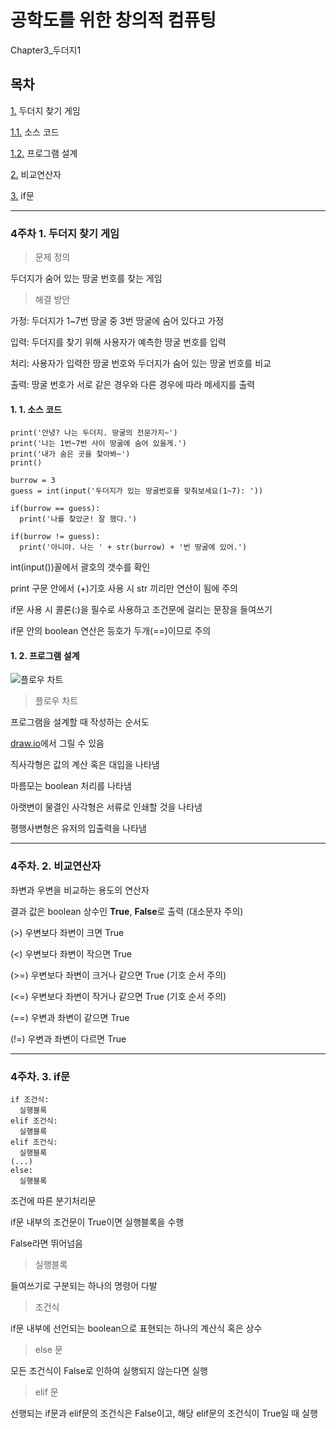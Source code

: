 # 공학도를 위한 창의적 컴퓨팅

Chapter3_두더지1

## 목차

[1.](#4주차-1-두더지-찾기-게임) 두더지 찾기 게임

[1.1.](#1-1-소스-코드) 소스 코드

[1.2.](#1-2-프로그램-설계) 프로그램 설계

[2.](#4주차-2-비교연산자) 비교연산자

[3.](#4주차-3-if문) if문


---

### 4주차 1. 두더지 찾기 게임

> 문제 정의

두더지가 숨어 있는 땅굴 번호를 찾는 게임

> 해결 방안

가정: 두더지가 1~7번 땅굴 중 3번 땅굴에 숨어 있다고 가정

입력: 두더지를 찾기 위해 사용자가 예측한 땅굴 번호를 입력

처리: 사용자가 입력한 땅굴 번호와 두더지가 숨어 있는 땅굴 번호를 비교

출력: 땅굴 번호가 서로 같은 경우와 다른 경우에 따라 메세지를 출력

#### 1. 1. 소스 코드

```
print('안녕? 나는 두더지. 땅굴의 전문가지~')
print('나는 1번~7번 사이 땅굴에 숨어 있을게.')
print('내가 숨은 곳을 찾아봐~')
print()

burrow = 3
guess = int(input('두더지가 있는 땅굴번호를 맞춰보세요(1~7): '))

if(burrow == guess):
  print('나를 찾았군! 잘 했다.')

if(burrow != guess):
  print('아니야. 나는 ' + str(burrow) + '번 땅굴에 있어.')
```

int(input())꼴에서 괄호의 갯수를 확인

print 구문 안에서 (+)기호 사용 시 str 끼리만 연산이 됨에 주의

if문 사용 시 콜론(:)을 필수로 사용하고 조건문에 걸리는 문장을 들여쓰기

if문 안의 boolean 연산은 등호가 두개(==)이므로 주의

#### 1. 2. 프로그램 설계

![플로우 차트](https://blog.kakaocdn.net/dn/cqt8QL/btqIxXVEKHF/fzDIK2IL3K7p1yKELG1mNk/img.png)

> 플로우 차트

프로그램을 설계할 때 작성하는 순서도

[draw.io](https://app.diagrams.net/)에서 그릴 수 있음

직사각형은 값의 계산 혹은 대입을 나타냄

마름모는 boolean 처리를 나타냄

아랫변이 물결인 사각형은 서류로 인쇄할 것을 나타냄

평행사변형은 유저의 입출력을 나타냄


---

### 4주차. 2. 비교연산자

좌변과 우변을 비교하는 용도의 연산자

결과 값은 boolean 상수인 **True**, **False**로 출력 (대소문자 주의)

(>) 우변보다 좌변이 크면 True

(<) 우변보다 좌변이 작으면 True

(>=) 우변보다 좌변이 크거나 같으면 True (기호 순서 주의)

(<=) 우변보다 좌변이 작거나 같으면 True (기호 순서 주의)

(==) 우변과 좌변이 같으면 True

(!=) 우변과 좌변이 다르면 True


---

### 4주차. 3. if문

```
if 조건식:
  실행블록
elif 조건식:
  실행블록
elif 조건식:
  실행블록
(...)
else:
  실행블록
```

조건에 따른 분기처리문

if문 내부의 조건문이 True이면 실행블록을 수행

False라면 뛰어넘음

> 실행블록

들여쓰기로 구분되는 하나의 명령어 다발

> 조건식

if문 내부에 선언되는 boolean으로 표현되는 하나의 계산식 혹은 상수

> else 문

모든 조건식이 False로 인하여 실행되지 않는다면 실행

> elif 문

선행되는 if문과 elif문의 조건식은 False이고, 해당 elif문의 조건식이 True일 때 실행
